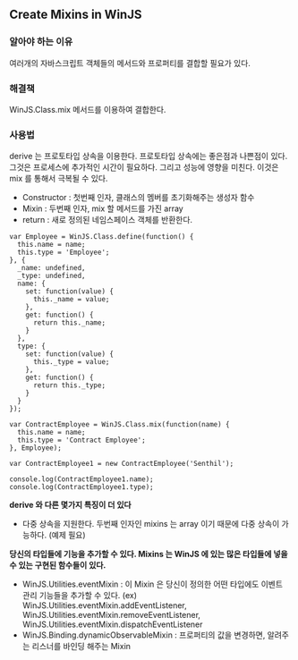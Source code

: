 ## Create Mixins in WinJS

### 알아야 하는 이유

여러개의 자바스크립트 객체들의 메서드와 프로퍼티를 결합할 필요가 있다.

### 해결책

WinJS.Class.mix 메서드를 이용하여 결합한다.

### 사용법

derive 는 프로토타입 상속을 이용한다. 프로토타입 상속에는 좋은점과 나쁜점이 있다.
그것은 프로세스에 추가적인 시간이 필요하다. 그리고 성능에 영향을 미친다.
이것은 mix 를 통해서 극복될 수 있다.

* Constructor : 첫번째 인자, 클래스의 멤버를 초기화해주는 생성자 함수
* Mixin : 두번째 인자, mix 할 메서드를 가진 array
* return : 새로 정의된 네임스페이스 객체를 반환한다.

```
var Employee = WinJS.Class.define(function() {
  this.name = name;
  this.type = 'Employee';
}, {
  _name: undefined,
  _type: undefined,
  name: {
    set: function(value) {
      this._name = value;
    },
    get: function() {
      return this._name;
    }
  },
  type: {
    set: function(value) {
      this._type = value;
    },
    get: function() {
      return this._type;
    }
  }
});

var ContractEmployee = WinJS.Class.mix(function(name) {
  this.name = name;
  this.type = 'Contract Employee';
}, Employee);

var ContractEmployee1 = new ContractEmployee('Senthil');

console.log(ContractEmployee1.name);
console.log(ContractEmployee1.type);
```

**derive 와 다른 몇가지 특징이 더 있다**
* 다중 상속을 지원한다. 두번째 인자인 mixins 는 array 이기 때문에 다중 상속이 가능하다. (예제 필요)

**당신의 타입들에 기능을 추가할 수 있다. Mixins 는 WinJS 에 있는 많은 타입들에 넣을 수 있는 구현된 함수들이 있다.**
* WinJS.Utilities.eventMixin : 이 Mixin 은 당신이 정의한 어떤 타입에도 이벤트 관리 기능들을 추가할 수 있다. (ex) WinJS.Utilities.eventMixin.addEventListener, WinJS.Utilities.eventMixin.removeEventListener, WinJS.Utilities.eventMixin.dispatchEventListener
* WinJS.Binding.dynamicObservableMixin : 프로퍼티의 값을 변경하면, 알려주는 리스너를 바인딩 해주는 Mixin
